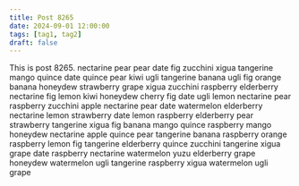 ```yaml
---
title: Post 8265
date: 2024-09-01 12:00:00
tags: [tag1, tag2]
draft: false
---
```

This is post 8265.
nectarine
pear
pear
date
fig
zucchini
xigua
tangerine
mango
quince
date
quince
pear
kiwi
ugli
tangerine
banana
ugli
fig
orange
banana
honeydew
strawberry
grape
xigua
zucchini
raspberry
elderberry
nectarine
fig
lemon
kiwi
honeydew
cherry
fig
date
ugli
lemon
nectarine
pear
raspberry
zucchini
apple
nectarine
pear
date
watermelon
elderberry
nectarine
lemon
strawberry
date
lemon
raspberry
elderberry
pear
strawberry
tangerine
xigua
fig
banana
mango
quince
raspberry
mango
honeydew
nectarine
apple
quince
pear
tangerine
banana
raspberry
orange
raspberry
lemon
fig
tangerine
elderberry
quince
zucchini
tangerine
xigua
grape
date
raspberry
nectarine
watermelon
yuzu
elderberry
grape
honeydew
watermelon
ugli
tangerine
raspberry
xigua
watermelon
ugli
grape
